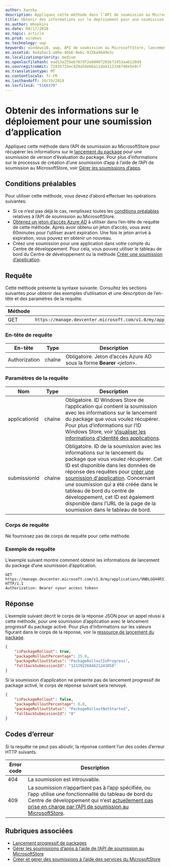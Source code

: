 ```yaml
---
author: Xansky
description: Appliquez cette méthode dans l’API de soumission au MicrosoftStore pour récupérer les informations sur le lancement du package en vue d'une soumission d’app.
title: Obtenir des informations sur le déploiement pour une soumission d’application
ms.author: mhopkins
ms.date: 04/17/2018
ms.topic: article
ms.prod: windows
ms.technology: uwp
keywords: windows10, uwp, API de soumission au MicrosoftStore, lancement du package, soumission d’app
ms.assetid: 9ada5ac3-a86e-4bb6-8ebc-915ba9649e3c
ms.localizationpriority: medium
ms.openlocfilehash: ead13a255eb707df2e60907265672d53aab120d9
ms.sourcegitcommit: 72835733ec429a5deb6a11da4112336746e5e9cf
ms.translationtype: MT
ms.contentlocale: fr-FR
ms.lasthandoff: 10/19/2018
ms.locfileid: "5166370"
---
```

# <a name="get-rollout-info-for-an-app-submission"></a>Obtenir des informations sur le déploiement pour une soumission d’application


Appliquez cette méthode dans l’API de soumission au MicrosoftStore pour récupérer les informations sur le  [lancement du package](../publish/gradual-package-rollout.md) pour une soumission de version d’évaluation du package. Pour plus d’informations sur le processus de création d’une soumission d’app à l’aide de l’API de soumission au MicrosoftStore, voir [Gérer les soumissions d’apps](manage-app-submissions.md).

## <a name="prerequisites"></a>Conditions préalables

Pour utiliser cette méthode, vous devez d’abord effectuer les opérations suivantes:

* Si ce n’est pas déjà le cas, remplissez toutes les [conditions préalables](create-and-manage-submissions-using-windows-store-services.md#prerequisites) relatives à l’API de soumission au MicrosoftStore.
* [Obtenez un jeton d’accès Azure AD](create-and-manage-submissions-using-windows-store-services.md#obtain-an-azure-ad-access-token) à utiliser dans l’en-tête de requête de cette méthode. Après avoir obtenu un jeton d’accès, vous avez 60minutes pour l’utiliser avant expiration. Une fois le jeton arrivé à expiration, vous pouvez en obtenir un nouveau.
* Créez une soumission pour une application dans votre compte du Centre de développement. Pour cela, vous pouvez utiliser le tableau de bord du Centre de développement ou la méthode [Créer une soumission d’application](create-an-app-submission.md).

## <a name="request"></a>Requête

Cette méthode présente la syntaxe suivante. Consultez les sections suivantes pour obtenir des exemples d’utilisation et une description de l’en-tête et des paramètres de la requête.

| Méthode | URI de la requête                                                      |
|--------|------------------------------------------------------------------|
| GET   | ```https://manage.devcenter.microsoft.com/v1.0/my/applications/{applicationId}/submissions/{submissionId}/packagerollout   ``` |


### <a name="request-header"></a>En-tête de requête

| En-tête        | Type   | Description                                                                 |
|---------------|--------|-----------------------------------------------------------------------------|
| Authorization | chaîne | Obligatoire. Jeton d’accès Azure AD sous la forme **Bearer** &lt;*jeton*&gt;. |


### <a name="request-parameters"></a>Paramètres de la requête

| Nom        | Type   | Description                                                                 |
|---------------|--------|-----------------------------------------------------------------------------|
| applicationId | chaîne | Obligatoire. ID Windows Store de l’application qui contient la soumission avec les informations sur le lancement du package que vous voulez récupérer. Pour plus d’informations sur l’ID Windows Store, voir [Visualiser les informations d’identité des applications](https://msdn.microsoft.com/windows/uwp/publish/view-app-identity-details).  |
| submissionId | chaîne | Obligatoire. ID de la soumission avec les informations sur le lancement du package que vous voulez récupérer. Cet ID est disponible dans les données de réponse des requêtes pour [créer une soumission d'application](create-an-app-submission.md). Concernant une soumission qui a été créée dans le tableau de bord du centre de développement, cet ID est également disponible dans l’URL de la page de la soumission dans le tableau de bord.  |


### <a name="request-body"></a>Corps de requête

Ne fournissez pas de corps de requête pour cette méthode.

### <a name="request-example"></a>Exemple de requête

L’exemple suivant montre comment obtenir les informations de lancement du package d’une soumission d’application.

```
GET https://manage.devcenter.microsoft.com/v1.0/my/applications/9NBLGGH4R315/submissions/1152921504621243649/packagerollout HTTP/1.1
Authorization: Bearer <your access token>
```

## <a name="response"></a>Réponse

L’exemple suivant décrit le corps de la réponse JSON pour un appel réussi à cette méthode, pour une soumission d’application avec le lancement progressif du package activé. Pour plus d’informations sur les valeurs figurant dans le corps de la réponse, voir la [ressource de lancement du package](manage-app-submissions.md#package-rollout-object).

```json
{
    "isPackageRollout": true,
    "packageRolloutPercentage": 25.0,
    "packageRolloutStatus": "PackageRolloutInProgress",
    "fallbackSubmissionId": "1212922684621243058"
}
```

Si la soumission d’application ne présente pas de lancement progressif de package activé, le corps de réponse suivant sera renvoyé.

```json
{
    "isPackageRollout": false,
    "packageRolloutPercentage": 0.0,
    "packageRolloutStatus": "PackageRolloutNotStarted",
    "fallbackSubmissionId": "0"
}
```

## <a name="error-codes"></a>Codes d’erreur

Si la requête ne peut pas aboutir, la réponse contient l’un des codes d’erreur HTTP suivants.

| Error code |  Description   |
|--------|------------------|
| 404  | La soumission est introuvable. |
| 409  | La soumission n’appartient pas à l’app spécifiée, ou l’app utilise une fonctionnalité du tableau de bord du Centre de développement qui n’est [actuellement pas prise en charge par l’API de soumission au MicrosoftStore](create-and-manage-submissions-using-windows-store-services.md#not_supported). |   


## <a name="related-topics"></a>Rubriques associées

* [Lancement progressif de packages](../publish/gradual-package-rollout.md)
* [Gérer les soumissions d’apps à l’aide de l’API de soumission au MicrosoftStore](manage-app-submissions.md)
* [Créer et gérer des soumissions à l’aide des services du MicrosoftStore](create-and-manage-submissions-using-windows-store-services.md)
